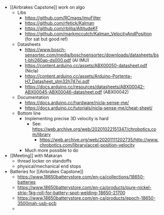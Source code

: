 - [[Airbrakes Capstone]] work on algo
	- Libs
		- https://github.com/RCmags/imuFilter
		- https://github.com/rfetick/Kalman
		- https://github.com/rblilja/AltitudeKF
		- https://github.com/markmccutch/Kalman_VelocityAndPosition (for sat but good ref)
	- Datasheets
		- https://www.bosch-sensortec.com/media/boschsensortec/downloads/datasheets/bst-bhi260ap-ds000.pdf (AI IMU)
		- https://content.arduino.cc/assets/ABX00050-datasheet.pdf (Nicla)
		- https://content.arduino.cc/assets/Arduino-Portenta-H7_Datasheet_stm32h747xi.pdf
		- https://docs.arduino.cc/resources/datasheets/ABX00042-ABX00045-ABX00046-datasheet.pdf (ABX00042)
	- Documentation
		- https://docs.arduino.cc/hardware/nicla-sense-me/
		- https://docs.arduino.cc/tutorials/nicla-sense-me/cheat-sheet/
	- Bottom line
		- Implementing precise 3D velocity is hard
			- See: https://web.archive.org/web/20201022151347/chrobotics.com/library
				- https://web.archive.org/web/20201111202735/http://www.chrobotics.com/library/accel-position-velocity
		- Much more possible to do
- [[Meeting]] with Makaran
	- thread locker on standoffs
	- physical/mechanical end stops
- Batteries for [[Airbrakes Capstone]]
	- https://www.18650batterystore.com/en-ca/collections/18650-batteries
	- https://www.18650batterystore.com/en-ca/products/pure-nickel-strip-1kg-roll-for-battery-spot-welding-18650-21700
	- https://www.18650batterystore.com/en-ca/products/epoch-18650-3500mah-usb-pcb
	-

